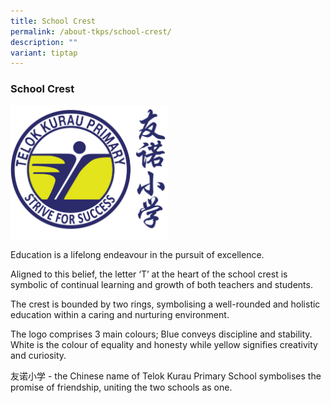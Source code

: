 ```yaml
---
title: School Crest
permalink: /about-tkps/school-crest/
description: ""
variant: tiptap
---
```

<h3><strong>School Crest</strong></h3><div class="isomer-image-wrapper"><img style="width: 50%;" height="auto" width="100%" alt="" src="/images/About%20TKPS/tkps_logo-new.png"></div><p>Education is a lifelong endeavour in the pursuit of excellence.</p><p>Aligned to this belief, the letter ‘T’ at the heart of the school crest is symbolic of continual learning and growth of both teachers and students.</p><p>The crest is bounded by two rings, symbolising a well-rounded and holistic education within a caring and nurturing environment.</p><p>The logo comprises 3 main colours; Blue conveys discipline and stability. White is the colour of equality and honesty while yellow signifies creativity and curiosity.</p><p>友诺小学 - the Chinese name of Telok Kurau Primary School symbolises the promise of friendship, uniting the two schools as one.</p>